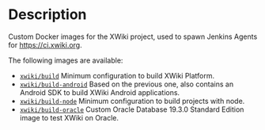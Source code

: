 Description
===========

Custom Docker images for the XWiki project, used to spawn Jenkins Agents for https://ci.xwiki.org.

The following images are available:
  * [`xwiki/build`](./build) Minimum configuration to build XWiki Platform.
  * [`xwiki/build-android`](./build-android) Based on the previous one, also contains an Android SDK to build XWiki Android applications.
  * [`xwiki/build-node`](./build-node) Minimum configuration to build projects with node.
  * [`xwiki/build-oracle`](./build-oracle) Custom Oracle Database 19.3.0 Standard Edition image to test XWiki on Oracle.

